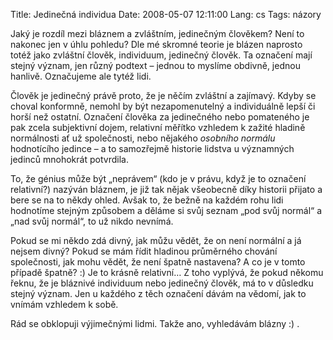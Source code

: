 Title: Jedinečná individua
Date: 2008-05-07 12:11:00
Lang: cs
Tags: názory

Jaký je rozdíl mezi bláznem a zvláštním, jedinečným člověkem? Není to nakonec jen v úhlu pohledu? Dle mé skromné teorie je blázen naprosto totéž jako zvláštní člověk, individuum, jedinečný člověk. Ta označení mají stejný význam, jen různý podtext – jednou to myslíme obdivně, jednou hanlivě. Označujeme ale tytéž lidi.

Člověk je jedinečný právě proto, že je něčím zvláštní a zajímavý. Kdyby se choval konformně, nemohl by být nezapomenutelný a individuálně lepší či horší než ostatní. Označení člověka za jedinečného nebo pomateného je pak zcela subjektivní dojem, relativní měřítko vzhledem k zažité hladině normálnosti ať už společnosti, nebo nějakého *osobního normálu* hodnotícího jedince – a to samozřejmě historie lidstva u významných jedinců mnohokrát potvrdila.

To, že génius může být „neprávem“ (kdo je v právu, když je to označení relativní?) nazýván bláznem, je již tak nějak všeobecně díky historii přijato a bere se na to někdy ohled. Avšak to, že bežně na každém rohu lidi hodnotíme stejným způsobem a děláme si svůj seznam „pod svůj normál“ a „nad svůj normál“, to už nikdo nevnímá.

Pokud se mi někdo zdá divný, jak můžu vědět, že on není normální a já nejsem divný? Pokud se mám řídit hladinou průměrného chování společnosti, jak mohu vědět, že není špatně nastavena? A co je v tomto případě špatně? :) Je to krásně relativní… Z toho vyplývá, že pokud někomu řeknu, že je bláznivé individuum nebo jedinečný člověk, má to v důsledku stejný význam. Jen u každého z těch označení dávám na vědomí, jak to vnímám vzhledem k sobě.

Rád se obklopuji výjimečnými lidmi. Takže ano, vyhledávám blázny
:) .
